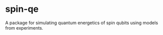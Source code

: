 # spin-qe

A package for simulating quantum energetics of spin qubits using models from experiments.
